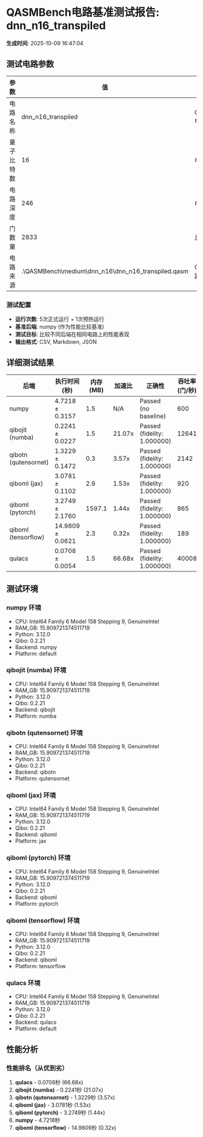 # QASMBench电路基准测试报告: dnn_n16_transpiled

**生成时间**: 2025-10-09 16:47:04

## 测试电路参数

| 参数 | 值 | 描述 |
|------|----|------|
| 电路名称 | dnn_n16_transpiled | QASMBench电路 |
| 量子比特数 | 16 | 电路的宽度 |
| 电路深度 | 246 | 电路的层数 |
| 门数量 | 2833 | 总门操作数 |
| 电路来源 | .\QASMBench\medium\dnn_n16\dnn_n16_transpiled.qasm | QASM文件路径 |

### 测试配置

- **运行次数**: 5次正式运行 + 1次预热运行
- **基准后端**: numpy (作为性能比较基准)
- **测试目标**: 比较不同后端在相同电路上的性能表现
- **输出格式**: CSV, Markdown, JSON

## 详细测试结果

| 后端 | 执行时间(秒) | 内存(MB) | 加速比 | 正确性 | 吞吐率(门/秒) |
|------|-------------|----------|--------|--------|---------------|
| numpy | 4.7218 ± 0.3157 | 1.5 | N/A | Passed (no baseline) | 600 |
| qibojit (numba) | 0.2241 ± 0.0227 | 1.5 | 21.07x | Passed (fidelity: 1.000000) | 12641 |
| qibotn (qutensornet) | 1.3229 ± 0.1472 | 0.3 | 3.57x | Passed (fidelity: 1.000000) | 2142 |
| qiboml (jax) | 3.0781 ± 0.1102 | 2.9 | 1.53x | Passed (fidelity: 1.000000) | 920 |
| qiboml (pytorch) | 3.2749 ± 2.1760 | 1597.1 | 1.44x | Passed (fidelity: 1.000000) | 865 |
| qiboml (tensorflow) | 14.9809 ± 0.0621 | 2.3 | 0.32x | Passed (fidelity: 1.000000) | 189 |
| qulacs | 0.0708 ± 0.0054 | 1.5 | 66.68x | Passed (fidelity: 1.000000) | 40008 |

## 测试环境

### numpy 环境
- CPU: Intel64 Family 6 Model 158 Stepping 9, GenuineIntel
- RAM_GB: 15.909721374511719
- Python: 3.12.0
- Qibo: 0.2.21
- Backend: numpy
- Platform: default

### qibojit (numba) 环境
- CPU: Intel64 Family 6 Model 158 Stepping 9, GenuineIntel
- RAM_GB: 15.909721374511719
- Python: 3.12.0
- Qibo: 0.2.21
- Backend: qibojit
- Platform: numba

### qibotn (qutensornet) 环境
- CPU: Intel64 Family 6 Model 158 Stepping 9, GenuineIntel
- RAM_GB: 15.909721374511719
- Python: 3.12.0
- Qibo: 0.2.21
- Backend: qibotn
- Platform: qutensornet

### qiboml (jax) 环境
- CPU: Intel64 Family 6 Model 158 Stepping 9, GenuineIntel
- RAM_GB: 15.909721374511719
- Python: 3.12.0
- Qibo: 0.2.21
- Backend: qiboml
- Platform: jax

### qiboml (pytorch) 环境
- CPU: Intel64 Family 6 Model 158 Stepping 9, GenuineIntel
- RAM_GB: 15.909721374511719
- Python: 3.12.0
- Qibo: 0.2.21
- Backend: qiboml
- Platform: pytorch

### qiboml (tensorflow) 环境
- CPU: Intel64 Family 6 Model 158 Stepping 9, GenuineIntel
- RAM_GB: 15.909721374511719
- Python: 3.12.0
- Qibo: 0.2.21
- Backend: qiboml
- Platform: tensorflow

### qulacs 环境
- CPU: Intel64 Family 6 Model 158 Stepping 9, GenuineIntel
- RAM_GB: 15.909721374511719
- Python: 3.12.0
- Qibo: 0.2.21
- Backend: qulacs
- Platform: default

## 性能分析

### 性能排名（从优到劣）
1. **qulacs** - 0.0708秒 (66.68x)
2. **qibojit (numba)** - 0.2241秒 (21.07x)
3. **qibotn (qutensornet)** - 1.3229秒 (3.57x)
4. **qiboml (jax)** - 3.0781秒 (1.53x)
5. **qiboml (pytorch)** - 3.2749秒 (1.44x)
6. **numpy** - 4.7218秒
7. **qiboml (tensorflow)** - 14.9809秒 (0.32x)

